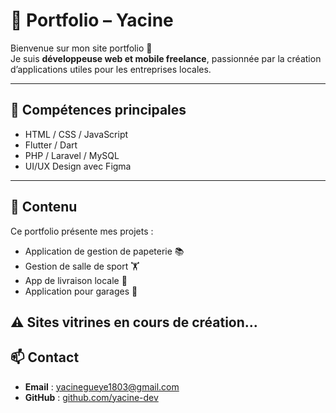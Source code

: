 # 💼 Portfolio – Yacine

Bienvenue sur mon site portfolio 👋  
Je suis **développeuse web et mobile freelance**, passionnée par la création d’applications utiles pour les entreprises locales.

---

## 🌟 Compétences principales
- HTML / CSS / JavaScript
- Flutter / Dart
- PHP / Laravel / MySQL
- UI/UX Design avec Figma

---

## 📁 Contenu
Ce portfolio présente mes projets :
- Application de gestion de papeterie 📚
- Gestion de salle de sport 🏋️
- App de livraison locale 🛵
- Application pour garages 🚗
  
⚠️ Sites vitrines en cours de création...
---

## 📫 Contact
- **Email** : yacinegueye1803@gmail.com 
- **GitHub** : [github.com/yacine-dev](https://github.com/yacine1803)

